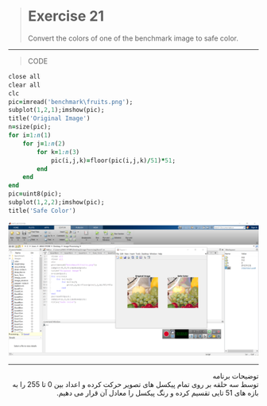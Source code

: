 


> # Exercise 21
>  Convert the colors of one of the benchmark image to safe color. 

***
>CODE

```ruby
close all
clear all
clc
pic=imread('benchmark\fruits.png');
subplot(1,2,1);imshow(pic);
title('Original Image')
n=size(pic);
for i=1:n(1)
    for j=1:n(2)
        for k=1:n(3)
            pic(i,j,k)=floor(pic(i,j,k)/51)*51;
        end
    end
end 
pic=uint8(pic);
subplot(1,2,2);imshow(pic);
title('Safe Color')
```
![alt text](https://github.com/semnan-university-ai/image-processing-class/blob/433ec483bb7e12c7994f2687a380fa21725e53e9/excersiecs/alirezachaji/21/Exce21.png)
***
<div dir="rtl">
توضیحات برنامه <br />
 توسط سه حلقه بر روی تمام پیکسل های تصویر حرکت کرده و اعداد بین 0 تا 255 را به بازه های 51 تایی تقسیم کرده و رنگ پیکسل را معادل آن قرار می دهیم. 
</div>
